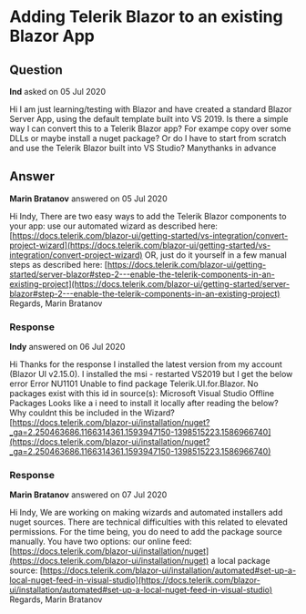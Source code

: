 # Adding Telerik Blazor to an existing Blazor App

## Question

**Ind** asked on 05 Jul 2020

Hi I am just learning/testing with Blazor and have created a standard Blazor Server App, using the default template built into VS 2019. Is there a simple way I can convert this to a Telerik Blazor app? For exampe copy over some DLLs or maybe install a nuget package? Or do I have to start from scratch and use the Telerik Blazor built into VS Studio? Manythanks in advance

## Answer

**Marin Bratanov** answered on 05 Jul 2020

Hi Indy, There are two easy ways to add the Telerik Blazor components to your app: use our automated wizard as described here: [https://docs.telerik.com/blazor-ui/getting-started/vs-integration/convert-project-wizard](https://docs.telerik.com/blazor-ui/getting-started/vs-integration/convert-project-wizard) OR, just do it yourself in a few manual steps as described here: [https://docs.telerik.com/blazor-ui/getting-started/server-blazor#step-2---enable-the-telerik-components-in-an-existing-project](https://docs.telerik.com/blazor-ui/getting-started/server-blazor#step-2---enable-the-telerik-components-in-an-existing-project) Regards, Marin Bratanov

### Response

**Indy** answered on 06 Jul 2020

Hi Thanks for the response I installed the latest version from my account (Blazor UI v2.15.0). I installed the msi - restarted VS2019 but I get the below error Error NU1101 Unable to find package Telerik.UI.for.Blazor. No packages exist with this id in source(s): Microsoft Visual Studio Offline Packages Looks like a i need to install it locally after reading the below? Why couldnt this be included in the Wizard? [https://docs.telerik.com/blazor-ui/installation/nuget?_ga=2.250463686.1166314361.1593947150-1398515223.1586966740](https://docs.telerik.com/blazor-ui/installation/nuget?_ga=2.250463686.1166314361.1593947150-1398515223.1586966740)

### Response

**Marin Bratanov** answered on 07 Jul 2020

Hi Indy, We are working on making wizards and automated installers add nuget sources. There are technical difficulties with this related to elevated permissions. For the time being, you do need to add the package source manually. You have two options: our online feed: [https://docs.telerik.com/blazor-ui/installation/nuget](https://docs.telerik.com/blazor-ui/installation/nuget) a local package source: [https://docs.telerik.com/blazor-ui/installation/automated#set-up-a-local-nuget-feed-in-visual-studio](https://docs.telerik.com/blazor-ui/installation/automated#set-up-a-local-nuget-feed-in-visual-studio) Regards, Marin Bratanov
